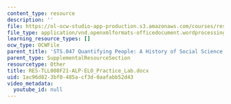 ```yaml
---
content_type: resource
description: ''
file: https://ol-ocw-studio-app-production.s3.amazonaws.com/courses/res-tll-008-social-and-ethical-responsibilities-of-computing-serc-fall-2021/1ac96d823bf0485acf3d0aafabb52d43_RES-TLL008F21-ALP-ELO_Practice_Lab.docx
file_type: application/vnd.openxmlformats-officedocument.wordprocessingml.document
learning_resource_types: []
ocw_type: OCWFile
parent_title: 'STS.047 Quantifying People: A History of Social Science'
parent_type: SupplementalResourceSection
resourcetype: Other
title: RES-TLL008F21-ALP-ELO_Practice_Lab.docx
uid: 1ac96d82-3bf0-485a-cf3d-0aafabb52d43
video_metadata:
  youtube_id: null
---
```


